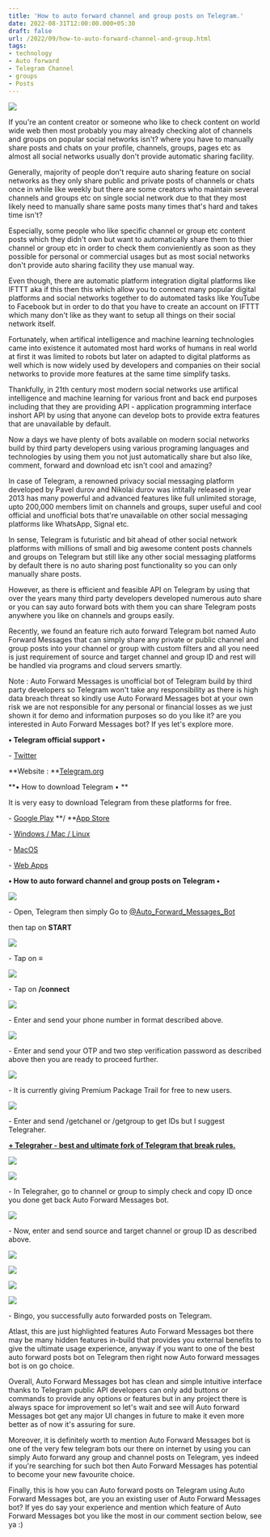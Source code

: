 ```yaml
---
title: 'How to auto forward channel and group posts on Telegram.'
date: 2022-08-31T12:00:00.000+05:30
draft: false
url: /2022/09/how-to-auto-forward-channel-and-group.html
tags: 
- technology
- Auto forward
- Telegram Channel
- groups
- Posts
---
```


 [![](https://lh3.googleusercontent.com/-oIpTH2m6XvM/Yw-vF4h8ThI/AAAAAAAANbo/qjNneH8OygIBlMO2EMdMf2J-ScOa9GKAQCNcBGAsYHQ/s1600/1661972243054514-0.png)](https://lh3.googleusercontent.com/-oIpTH2m6XvM/Yw-vF4h8ThI/AAAAAAAANbo/qjNneH8OygIBlMO2EMdMf2J-ScOa9GKAQCNcBGAsYHQ/s1600/1661972243054514-0.png) 

  

If you're an content creator or someone who like to check content on world wide web then most probably you may already checking alot of channels and groups on popular social networks isn't? where you have to manually share posts and chats on your profile, channels, groups, pages etc as almost all social networks usually don't provide automatic sharing facility.

  

Generally, majority of people don't require auto sharing feature on social networks as they only share public and private posts of channels or chats once in while like weekly but there are some creators who maintain several channels and groups etc on single social network due to that they most likely need to manually share same posts many times that's hard and takes time isn't?

  

Especially, some people who like specific channel or group etc content posts which they didn't own but want to automatically share them to thier channel or group etc in order to check them convieniently as soon as they possible for personal or commercial usages but as most social networks don't provide auto sharing facility they use manual way.

  

Even though, there are automatic platform integration digital platforms like IFTTT aka if this then this which allow you to connect many popular digital platforms and social networks together to do automated tasks like YouTube to Facebook but in order to do that you have to create an account on IFTTT which many don't like as they want to setup all things on their social network itself.

  

Fortunately, when artifical intelligence and machine learning technologies came into existence it automated most hard works of humans in real world at first it was limited to robots but later on adapted to digital platforms as well which is now widely used by developers and companies on their social networks to provide more features at the same time simplify tasks.  

  

Thankfully, in 21th century most modern social networks use artifical intelligence and machine learning for various front and back end purposes including that they are providing API - application programming interface inshort API by using that anyone can develop bots to provide extra features that are unavailable by default.

  

Now a days we have plenty of bots available on modern social networks build by third party developers using various programing languages and technologies by using them you not just automatically share but also like, comment, forward and download etc isn't cool and amazing?

  

In case of Telegram, a renowned privacy social messaging platform developed by Pavel durov and Nikolai durov was intitally released in year 2013 has many powerful and advanced features like full unlimited storage, upto 200,000 members limit on channels and groups, super useful and cool official and unofficial bots that're unavailable on other social messaging platforms like WhatsApp, Signal etc.

  

In sense, Telegram is futuristic and bit ahead of other social network platforms with millions of small and big awesome content posts channels and groups on Telegram but still like any other social messaging platforms by default there is no auto sharing post functionality so you can only manually share posts.

  

However, as there is efficient and feasible API on Telegram by using that over the years many third party developers developed numerous auto share or you can say auto forward bots with them you can share Telegram posts anywhere you like on channels and groups easily.

  

Recently, we found an feature rich auto forward Telegram bot named Auto Forward Messages that can simply share any private or public channel and group posts into your channel or group with custom filters and all you need is just requirement of source and target channel and group ID and rest will be handled via programs and cloud servers smartly.

  

Note : Auto Forward Messages is unofficial bot of Telegram build by third party developers so Telegram won't take any responsibility as there is high data breach threat so kindly use Auto Forward Messages bot at your own risk we are not responsible for any personal or financial losses as we just shown it for demo and information purposes so do you like it? are you interested in Auto Forward Messages bot? If yes let's explore more.

  

**• Telegram official support •**

\- [Twitter](https://twitter.com/telegram)

  

**Website : **[Telegram.org](http://telegram.org/)

**• How to download Telegram • **

It is very easy to download Telegram from these platforms for free.

  

\- [Google Play](https://play.google.com/store/apps/details?id=org.telegram.messenger) **/ **[App Store](https://apps.apple.com/us/app/telegram-messenger/id686449807)

\- [Windows / Mac / Linux](https://desktop.telegram.org/)

\- [MacOS](https://macos.telegram.org/)

\- [Web Apps](https://web.telegram.org/)

**• How to auto forward channel and group posts on Telegram •**

 **[![](https://lh3.googleusercontent.com/-kRaKJAr9jPY/Yw-vE1gDJ6I/AAAAAAAANbk/KwFmz-ViKxsGtBoyykgPAb5fH-8yZF39wCNcBGAsYHQ/s1600/1661972238408125-1.png)](https://lh3.googleusercontent.com/-kRaKJAr9jPY/Yw-vE1gDJ6I/AAAAAAAANbk/KwFmz-ViKxsGtBoyykgPAb5fH-8yZF39wCNcBGAsYHQ/s1600/1661972238408125-1.png)** 

\- Open, Telegram then simply Go to [@Auto\_Forward\_Messages\_Bot](http://t.me/Auto_Forward_Messages_Bot) 

then tap on **START**

 **[![](https://lh3.googleusercontent.com/-NSUn4VobbkA/Yw-vD2ZeXTI/AAAAAAAANbg/55ej1RvP1JUp4QHN-F_OyVwZ4-CzCX8jQCNcBGAsYHQ/s1600/1661972233220090-2.png)](https://lh3.googleusercontent.com/-NSUn4VobbkA/Yw-vD2ZeXTI/AAAAAAAANbg/55ej1RvP1JUp4QHN-F_OyVwZ4-CzCX8jQCNcBGAsYHQ/s1600/1661972233220090-2.png)** 

\- Tap on **≡**

 **[![](https://lh3.googleusercontent.com/-sme6MXc_Szg/Yw-vCUCTTTI/AAAAAAAANbc/lpisKTt-Plw5Zi5cjJ8v0pLK1_inhksxACNcBGAsYHQ/s1600/1661972228580382-3.png)](https://lh3.googleusercontent.com/-sme6MXc_Szg/Yw-vCUCTTTI/AAAAAAAANbc/lpisKTt-Plw5Zi5cjJ8v0pLK1_inhksxACNcBGAsYHQ/s1600/1661972228580382-3.png)** 

\- Tap on **/connect**

 **[![](https://lh3.googleusercontent.com/-Kw4958j5ggo/Yw-vBcPjDHI/AAAAAAAANbY/xMrOY3-tu7wxbuLpv1a_i-sKz3zdn-GSgCNcBGAsYHQ/s1600/1661972223090310-4.png)](https://lh3.googleusercontent.com/-Kw4958j5ggo/Yw-vBcPjDHI/AAAAAAAANbY/xMrOY3-tu7wxbuLpv1a_i-sKz3zdn-GSgCNcBGAsYHQ/s1600/1661972223090310-4.png)** 

\- Enter and send your phone number in format described above.

  

 [![](https://lh3.googleusercontent.com/-o-zGeNTjInc/Yw-u_zE0GjI/AAAAAAAANbU/NRNh6VB_Z1gT6XqbUSRtin4tDnorLg1QACNcBGAsYHQ/s1600/1661972216603850-5.png)](https://lh3.googleusercontent.com/-o-zGeNTjInc/Yw-u_zE0GjI/AAAAAAAANbU/NRNh6VB_Z1gT6XqbUSRtin4tDnorLg1QACNcBGAsYHQ/s1600/1661972216603850-5.png) 

  

\- Enter and send your OTP and two step verification password as described above then you are ready to proceed further.

  

 [![](https://lh3.googleusercontent.com/-qQgtGgMm9WQ/Yw-u-ZzbTUI/AAAAAAAANbQ/Ml9Y2qruQ7IS2NasMOqNlz8ru3OA0xlCwCNcBGAsYHQ/s1600/1661972212061085-6.png)](https://lh3.googleusercontent.com/-qQgtGgMm9WQ/Yw-u-ZzbTUI/AAAAAAAANbQ/Ml9Y2qruQ7IS2NasMOqNlz8ru3OA0xlCwCNcBGAsYHQ/s1600/1661972212061085-6.png) 

  

\- It is currently giving Premium Package Trail for free to new users.

  

 [![](https://lh3.googleusercontent.com/-2YMcNeVl448/Yw-u9GhLSVI/AAAAAAAANbM/hMoFbdmLlpUqL48TafUFsdhShS8qYf1lACNcBGAsYHQ/s1600/1661972207007722-7.png)](https://lh3.googleusercontent.com/-2YMcNeVl448/Yw-u9GhLSVI/AAAAAAAANbM/hMoFbdmLlpUqL48TafUFsdhShS8qYf1lACNcBGAsYHQ/s1600/1661972207007722-7.png) 

  

\- Enter and send /getchanel or /getgroup to get IDs but I suggest Telegraher.

  

**[\+ Telegraher - best and ultimate fork of Telegram that break rules.](https://www.techtracker.in/2022/08/telegraher-best-and-ultimate-fork-of.html)**

  

 [![](https://lh3.googleusercontent.com/-et8fYsST90c/Yw-u7pD3l0I/AAAAAAAANbI/seQ9vhBXkXo0J_bMuXYofztytxp5T32yQCNcBGAsYHQ/s1600/1661972201905684-8.png)](https://lh3.googleusercontent.com/-et8fYsST90c/Yw-u7pD3l0I/AAAAAAAANbI/seQ9vhBXkXo0J_bMuXYofztytxp5T32yQCNcBGAsYHQ/s1600/1661972201905684-8.png) 

  

 [![](https://lh3.googleusercontent.com/-_kCN-YZxBRQ/Yw-u6sf19JI/AAAAAAAANbE/-W8QG35TbXYWP0LTw2ICosI3FiU5W7lNACNcBGAsYHQ/s1600/1661972197706775-9.png)](https://lh3.googleusercontent.com/-_kCN-YZxBRQ/Yw-u6sf19JI/AAAAAAAANbE/-W8QG35TbXYWP0LTw2ICosI3FiU5W7lNACNcBGAsYHQ/s1600/1661972197706775-9.png) 

  

\- In Telegraher, go to channel or group to simply check and copy ID once you done get back Auto Forward Messages bot.

  

 [![](https://lh3.googleusercontent.com/-kJyyuyEszec/Yw-u5h9ME6I/AAAAAAAANbA/LutY8afOFrQN_hJdxW900T079Tp1nad_wCNcBGAsYHQ/s1600/1661972193270729-10.png)](https://lh3.googleusercontent.com/-kJyyuyEszec/Yw-u5h9ME6I/AAAAAAAANbA/LutY8afOFrQN_hJdxW900T079Tp1nad_wCNcBGAsYHQ/s1600/1661972193270729-10.png) 

  

\- Now, enter and send source and target channel or group ID as described above.

  

 [![](https://lh3.googleusercontent.com/-bRJoiy78FBM/Yw-u4RFFI-I/AAAAAAAANa8/7sLK7AvmQHAAH8chSrtqkyZVa2Dw5fsTwCNcBGAsYHQ/s1600/1661972188189502-11.png)](https://lh3.googleusercontent.com/-bRJoiy78FBM/Yw-u4RFFI-I/AAAAAAAANa8/7sLK7AvmQHAAH8chSrtqkyZVa2Dw5fsTwCNcBGAsYHQ/s1600/1661972188189502-11.png) 

  

 [![](https://lh3.googleusercontent.com/-BNnd2n9Yu7o/Yw-u3Kbng9I/AAAAAAAANa4/b6y5_oHQSDEFyeW4Nra3KJrsheRl0YXLwCNcBGAsYHQ/s1600/1661972183667496-12.png)](https://lh3.googleusercontent.com/-BNnd2n9Yu7o/Yw-u3Kbng9I/AAAAAAAANa4/b6y5_oHQSDEFyeW4Nra3KJrsheRl0YXLwCNcBGAsYHQ/s1600/1661972183667496-12.png) 

  

 [![](https://lh3.googleusercontent.com/-dNfHQJjJ_vA/Yw-u2DR-NiI/AAAAAAAANa0/iPmq0JZwPQ05Fxc0f3qlp5MVADaFYW3ngCNcBGAsYHQ/s1600/1661972176533214-13.png)](https://lh3.googleusercontent.com/-dNfHQJjJ_vA/Yw-u2DR-NiI/AAAAAAAANa0/iPmq0JZwPQ05Fxc0f3qlp5MVADaFYW3ngCNcBGAsYHQ/s1600/1661972176533214-13.png) 

  

 [![](https://lh3.googleusercontent.com/-qndcGLK_3mg/Yw-u0HiMeCI/AAAAAAAANaw/JaHfSiRKCJEmk3EtcnY4blCwMzgV_xfUACNcBGAsYHQ/s1600/1661972169905982-14.png)](https://lh3.googleusercontent.com/-qndcGLK_3mg/Yw-u0HiMeCI/AAAAAAAANaw/JaHfSiRKCJEmk3EtcnY4blCwMzgV_xfUACNcBGAsYHQ/s1600/1661972169905982-14.png) 

  

\- Bingo, you successfully auto forwarded posts on Telegram.

  

Atlast, this are just highlighted features Auto Forward Messages bot there may be many hidden features in-build that provides you external benefits to give the ultimate usage experience, anyway if you want to one of the best auto forward posts bot on Telegram then right now Auto forward messages bot is on go choice.

  

Overall, Auto Forward Messages bot has clean and simple intuitive interface thanks to Telegram public API developers can only add buttons or commands to provide any options or features but in any project there is always space for improvement so let's wait and see will Auto forward Messages bot get any major UI changes in future to make it even more better as of now it's assuring for sure.

  

Moreover, it is definitely worth to mention Auto Forward Messages bot is one of the very few telegram bots our there on internet by using you can simply Auto forward any group and channel posts on Telegram, yes indeed if you're searching for such bot then Auto Forward Messages has potential to become your new favourite choice.

  

Finally, this is how you can Auto forward posts on Telegram using Auto Forward Messages bot, are you an existing user of Auto Forward Messages bot? If yes do say your experience and mention which feature of Auto Forward Messages bot you like the most in our comment section below, see ya :)